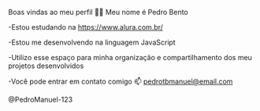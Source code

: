 Boas vindas ao meu perfil 💙💙
Meu nome é Pedro Bento

-Estou estudando na  https://www.alura.com.br/

-Estou me desenvolvendo na linguagem JavaScript

-Utilizo esse espaço para minha organização e compartilhamento dos meu projetos desenvolvidos

-Você pode entrar em contato comigo 📫
pedrotbmanuel@email.com

@PedroManuel-123
